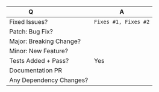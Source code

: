 <!-- 
Before making a PR please make sure to read our contributing guidelines 
https://github.com/babel/babel/blob/master/CONTRIBUTING.md

For issue references: Add a comma-separated list of a [closing word](https://help.github.com/articles/closing-issues-via-commit-messages/) followed by the ticket number fixed by the PR. It should be underlined in the preview if done correctly.
-->

| Q                        | A <!--(Can use an emoji 👍) -->
| ------------------------ | ---
| Fixed Issues?            | `Fixes #1, Fixes #2` <!-- remove the (`) quotes to link the issues -->
| Patch: Bug Fix?          | 
| Major: Breaking Change?  | 
| Minor: New Feature?      | 
| Tests Added + Pass?      | Yes
| Documentation PR         | <!-- If so, add `[skip ci]` to your commit message to skip CI -->
| Any Dependency Changes?  | 

<!-- Describe your changes below in as much detail as possible -->
